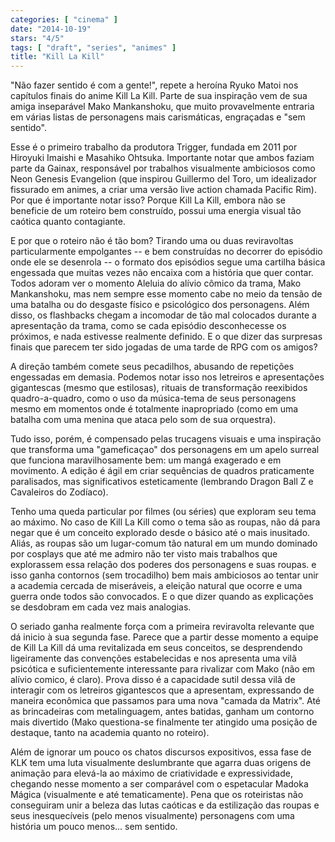 ```yaml
---
categories: [ "cinema" ]
date: "2014-10-19"
stars: "4/5"
tags: [ "draft", "series", "animes" ]
title: "Kill La Kill"
---
```

"Não fazer sentido é com a gente!", repete a heroína Ryuko Matoi
nos capítulos finais do anime Kill La Kill. Parte de sua inspiração
vem de sua amiga inseparável Mako Mankanshoku, que muito provavelmente
entraria em várias listas de personagens mais carismáticas, engraçadas
e "sem sentido".

Esse é o primeiro trabalho da produtora Trigger, fundada em 2011 por
Hiroyuki Imaishi e Masahiko Ohtsuka. Importante notar que ambos faziam
parte da Gainax, responsável por trabalhos visualmente ambiciosos como
Neon Genesis Evangelion (que inspirou Guillermo del Toro, um idealizador
fissurado em animes, a criar uma versão live action chamada Pacific
Rim). Por que é importante notar isso? Porque Kill La Kill, embora não
se beneficie de um roteiro bem construído, possui uma energia visual
tão caótica quanto contagiante.

E por que o roteiro não é tão bom? Tirando uma ou duas reviravoltas
particularmente empolgantes -- e bem construídas no decorrer do episódio
onde ele se desenrola -- o formato dos episódios segue uma cartilha
básica engessada que muitas vezes não encaixa com a história que quer
contar. Todos adoram ver o momento Aleluia do alívio cômico da trama,
Mako Mankanshoku, mas nem sempre esse momento cabe no meio da tensão de
uma batalha ou do desgaste físico e psicológico dos personagens. Além
disso, os flashbacks chegam a incomodar de tão mal colocados durante
a apresentação da trama, como se cada episódio desconhecesse os
próximos, e nada estivesse realmente definido. E o que dizer das
surpresas finais que parecem ter sido jogadas de uma tarde de RPG com
os amigos?

A direção também comete seus pecadilhos, abusando de repetições
engessadas em demasia. Podemos notar isso nos letreiros e apresentações
gigantescas (mesmo que estilosas), rituais de transformação reexibidos
quadro-a-quadro, como o uso da música-tema de seus personagens mesmo
em momentos onde é totalmente inapropriado (como em uma batalha com
uma menina que ataca pelo som de sua orquestra).

Tudo isso, porém, é compensado pelas trucagens visuais e uma
inspiração que transforma uma "gameficaçao" dos personagens em um
apelo surreal que funciona maravilhosamente bem: um mangá exagerado
e em movimento. A edição é ágil em criar sequências de quadros
praticamente paralisados, mas significativos esteticamente (lembrando
Dragon Ball Z e Cavaleiros do Zodíaco).

Tenho uma queda particular por filmes (ou séries) que exploram seu
tema ao máximo. No caso de Kill La Kill como o tema são as roupas,
não dá para negar que é um conceito explorado desde o básico até o
mais inusitado. Aliás, as roupas são um lugar-comum tão natural em
um mundo dominado por cosplays que até me admiro não ter visto mais
trabalhos que explorassem essa relação dos poderes dos personagens e
suas roupas. e isso ganha contornos (sem trocadilho) bem mais ambiciosos
ao tentar unir a academia cercada de miseráveis, a eleição natural
que ocorre e uma guerra onde todos são convocados. E o que dizer quando
as explicações se desdobram em cada vez mais analogias.

O seriado ganha realmente força com a primeira reviravolta relevante
que dá inicio à sua segunda fase. Parece que a partir desse momento
a equipe de Kill La Kill dá uma revitalizada em seus conceitos, se
desprendendo ligeiramente das convenções estabelecidas e nos apresenta
uma vilã psicótica e suficientemente interessante para rivalizar com
Mako (não em alívio comico, é claro). Prova disso é a capacidade sutil
dessa vilã de interagir com os letreiros gigantescos que a apresentam,
expressando de maneira econômica que passamos para uma nova "camada da
Matrix". Até as brincadeiras com metalinguagem, antes batidas, ganham
um contorno mais divertido (Mako questiona-se finalmente ter atingido
uma posição de destaque, tanto na academia quanto no roteiro). 

Além de ignorar um pouco os chatos discursos expositivos, essa fase
de KLK tem uma luta visualmente deslumbrante que agarra duas origens de
animação para elevá-la ao máximo de criatividade e expressividade,
chegando nesse momento a ser comparável com o espetacular Madoka
Mágica (visualmente e até tematicamente). Pena que os roteiristas
não conseguiram unir a beleza das lutas caóticas e da estilização
das roupas e seus inesquecíveis (pelo menos visualmente) personagens
com uma história um pouco menos... sem sentido.
